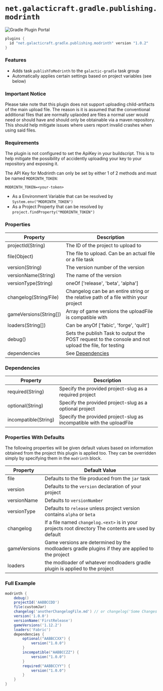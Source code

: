 # `net.galacticraft.gradle.publishing.modrinth`

![Gradle Plugin Portal](https://img.shields.io/gradle-plugin-portal/v/net.galacticraft.gradle.publishing.modrinth?style=plastic)

```gradle
plugins {
  id "net.galacticraft.gradle.publishing.modrinth" version "1.0.2"
}
```

### Features

- Adds task `publishToModrinth` to the `galactic-gradle` task group
- Automatically applies certain settings based on project variables (see below)

### Important Notice

Please take note that this plugin does not support uploading child-artifacts of the main upload file. The reason is it is assumed that the conventional additional files that are normally uplaoded are files a normal user would need or should have and should only be obtainable via a maven repository. This should help mitigate issues where users report invalid crashes when using said files.

### Requirements

The plugin is not configured to set the ApiKey in your buildscript. This is to help mitigate the possibility of accidently uploading your key to your repository and exposing it.

The API Key for Modrinth can only be set by either 1 of 2 methods and must be named `MODRINTH_TOKEN`:

`MODRINTH_TOKEN=<your-token>`

- As a Environment Variable that can be resolved by `System.env("MODRINTH_TOKEN")`
- As a Project Property that can be resolved by `project.findProperty("MODRINTH_TOKEN")`


### Properties

| Property                   	| Description                                                                                          	|
|----------------------------	|------------------------------------------------------------------------------------------------------	|
| projectId(String)  	        | The ID of the project to upload to                                                                 	|
| file(Object)  	        	| The file to upload. Can be an actual file or a file task                                              |
| version(String)		  	    | The version number of the version                                                                 	|
| versionName(String)  	    	| The name of the version                                                                 				|
| versionType(String)        	| oneOf ['release', 'beta', 'alpha']                                                                   	|
| changelog(String/File)     	| Changelog can be an entire string or the relative path of a file within your project                 	|
| gameVersions(String[])     	| Array of game versions the uploadFile is compatible with                                             	|
| loaders(String[])     		| Can be anyOf ['fabic', 'forge', 'quilt']                                                             	|
| debug()                    	| Sets the publish Task to output the POST request to the console and not upload the file, for testing 	|
| dependencies 					| See [Dependencies](#dependencies)                                              						|

### Dependencies

| Property                   	| Description                                                                                          	|
|----------------------------	|------------------------------------------------------------------------------------------------------	|
| required(String) 	          	| Specify the provided project-slug as a required project                                              	|
| optional(String) 	          	| Specify the provided project-slug as a optional project                                              	|
| incompatible(String)       	| Specify the provided project-slug as incompatible with the uploadFile                                	|

### Properties With Defaults

The following properties will be given default values based on information obtained from the project this plugin is applied too. They can be overridden simply by specifying them in the `modrinth` block. 

| Property      	| Default Value                                                                                              	|
|---------------	|-----------------------------------------------------------------------------------------------------			|
| file				| Defaults to the file produced from the `jar` task															|
| version		   	| Defaults to the `version` declaration of your project														|
| versionName   	| Defaults to `versionNumber`																				|
| versionType   	| Defaults to `release` unless project version contains `alpha` or `beta`									|
| changelog     	| If a file named `changelog.<ext>` is in your projects root directory The contents are used by default		|
| gameVersions  	| Game versions are determined by the modloaders gradle plugins if they are applied to the project				|
| loaders  			| the modloader of whatever modloaders gradle plugin is applied to the project									|

### Full Example

```gradle
modrinth {
	debug()
	projectId('AABBCCDD')
	file(customJar)
	changelog('anotherChangelogFile.md') // or changelog('Some Changes Made')
	version('1.0.0')
	versionName('FirstRelease')
	gameVersions('1.12.2')
	loaders('Fabric')
	dependencies {
		optional("AABBCCXX") {
			version("1.0.0")
		}
		incompatible("AABBCCZZ") {
			version("1.0.0")
		}
		required("AABBCCYY") {
			version("1.0.0")
		}
	}
}
```